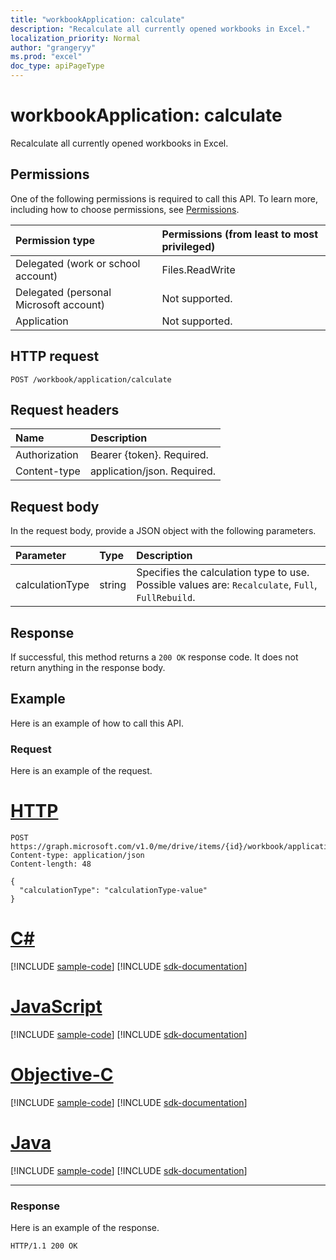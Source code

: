 ```yaml
---
title: "workbookApplication: calculate"
description: "Recalculate all currently opened workbooks in Excel."
localization_priority: Normal
author: "grangeryy"
ms.prod: "excel"
doc_type: apiPageType
---
```


# workbookApplication: calculate

Recalculate all currently opened workbooks in Excel.

## Permissions
One of the following permissions is required to call this API. To learn more, including how to choose permissions, see [Permissions](/graph/permissions-reference).

|Permission type      | Permissions (from least to most privileged)              |
|:--------------------|:---------------------------------------------------------|
|Delegated (work or school account) | Files.ReadWrite    |
|Delegated (personal Microsoft account) | Not supported.    |
|Application | Not supported. |

## HTTP request
<!-- { "blockType": "ignored" } -->
```http
POST /workbook/application/calculate

```
## Request headers
| Name       | Description|
|:---------------|:----------|
| Authorization  | Bearer {token}. Required. |
| Content-type | application/json. Required. |

## Request body
In the request body, provide a JSON object with the following parameters.

| Parameter	   | Type	|Description|
|:---------------|:--------|:----------|
|calculationType|string|Specifies the calculation type to use.  Possible values are: `Recalculate`, `Full`, `FullRebuild`.|

## Response

If successful, this method returns a `200 OK` response code. It does not return anything in the response body.

## Example
Here is an example of how to call this API.
### Request
Here is an example of the request.


# [HTTP](#tab/http)
<!-- {
  "blockType": "request",
  "name": "workbookApplication_calculate"
}-->
```http
POST https://graph.microsoft.com/v1.0/me/drive/items/{id}/workbook/application/calculate
Content-type: application/json
Content-length: 48

{
  "calculationType": "calculationType-value"
}
```
# [C#](#tab/csharp)
[!INCLUDE [sample-code](../includes/snippets/csharp/workbookapplication-calculate-csharp-snippets.md)]
[!INCLUDE [sdk-documentation](../includes/snippets/snippets-sdk-documentation-link.md)]

# [JavaScript](#tab/javascript)
[!INCLUDE [sample-code](../includes/snippets/javascript/workbookapplication-calculate-javascript-snippets.md)]
[!INCLUDE [sdk-documentation](../includes/snippets/snippets-sdk-documentation-link.md)]

# [Objective-C](#tab/objc)
[!INCLUDE [sample-code](../includes/snippets/objc/workbookapplication-calculate-objc-snippets.md)]
[!INCLUDE [sdk-documentation](../includes/snippets/snippets-sdk-documentation-link.md)]

# [Java](#tab/java)
[!INCLUDE [sample-code](../includes/snippets/java/workbookapplication-calculate-java-snippets.md)]
[!INCLUDE [sdk-documentation](../includes/snippets/snippets-sdk-documentation-link.md)]

---



### Response
Here is an example of the response. 
<!-- {
  "blockType": "response",
  "truncated": true,
  "@odata.type": "microsoft.graph.none"
} -->

```http
HTTP/1.1 200 OK
```

<!-- uuid: 8fcb5dbc-d5aa-4681-8e31-b001d5168d79
2015-10-25 14:57:30 UTC -->
<!--
{
  "type": "#page.annotation",
  "description": "workbookApplication: calculate",
  "keywords": "",
  "section": "documentation",
  "tocPath": "",
  "suppressions": [
  ]
}
-->
